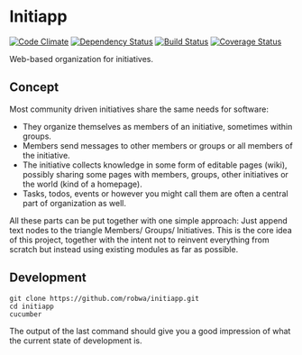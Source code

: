 Initiapp
========

[![Code Climate](https://codeclimate.com/github/robwa/initiapp.png)](https://codeclimate.com/github/robwa/initiapp)
[![Dependency Status](https://gemnasium.com/robwa/initiapp.png)](https://gemnasium.com/robwa/initiapp)
[![Build Status](https://travis-ci.org/robwa/initiapp.png?branch=master)](https://travis-ci.org/robwa/initiapp)
[![Coverage Status](https://coveralls.io/repos/robwa/initiapp/badge.png?branch=master)](https://coveralls.io/r/robwa/initiapp?branch=master)

Web-based organization for initiatives.


## Concept

Most community driven initiatives share the same needs for software:
* They organize themselves as members of an initiative, sometimes within groups.
* Members send messages to other members or groups or all members of the initiative.
* The initiative collects knowledge in some form of editable pages (wiki), possibly sharing some pages with members, groups, other initiatives or the world (kind of a homepage).
* Tasks, todos, events or however you might call them are often a central part of organization as well.

All these parts can be put together with one simple approach: Just append text nodes to the triangle Members/ Groups/ Initiatives. This is the core idea of this project, together with the intent not to reinvent everything from scratch but instead using existing modules as far as possible.


## Development

```Shell
git clone https://github.com/robwa/initiapp.git
cd initiapp
cucumber
```

The output of the last command should give you a good impression of what the current state of development is.
